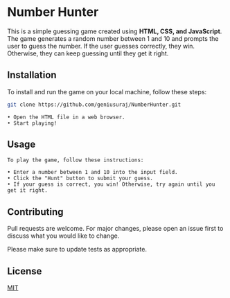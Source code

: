 # Number Hunter

This is a simple guessing game created using **HTML, CSS, and JavaScript**. The game generates a random number between 1 and 10 and prompts the user to guess the number. If the user guesses correctly, they win. Otherwise, they can keep guessing until they get it right.



## Installation

To install and run the game on your local machine, follow these steps:

```bash
git clone https://github.com/geniusuraj/NumberHunter.git
```
```
• Open the HTML file in a web browser.
• Start playing!
```

## Usage

```
To play the game, follow these instructions:

• Enter a number between 1 and 10 into the input field.
• Click the "Hunt" button to submit your guess.
• If your guess is correct, you win! Otherwise, try again until you get it right.
```

## Contributing

Pull requests are welcome. For major changes, please open an issue first
to discuss what you would like to change.

Please make sure to update tests as appropriate.

## License

[MIT](https://choosealicense.com/licenses/mit/)
